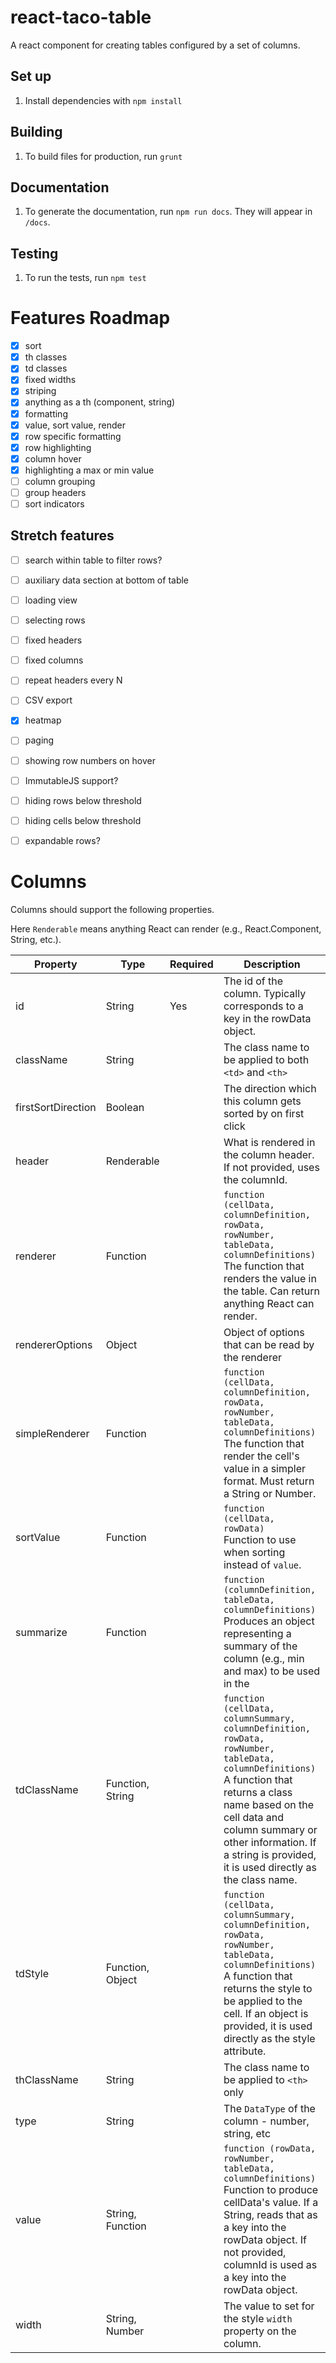 # react-taco-table

A react component for creating tables configured by a set of columns.

## Set up
1. Install dependencies with `npm install`

## Building
1. To build files for production, run `grunt`

## Documentation
1. To generate the documentation, run `npm run docs`. They will appear in `/docs`.

## Testing
1. To run the tests, run `npm test`

# Features Roadmap

- [x] sort
- [x] th classes
- [x] td classes
- [x] fixed widths
- [x] striping
- [x] anything as a th (component, string)
- [x] formatting
- [x] value, sort value, render
- [x] row specific formatting
- [x] row highlighting
- [x] column hover
- [x] highlighting a max or min value
- [ ] column grouping
- [ ] group headers
- [ ] sort indicators

## Stretch features
- [ ] search within table to filter rows?
- [ ] auxiliary data section at bottom of table
- [ ] loading view
- [ ] selecting rows
- [ ] fixed headers
- [ ] fixed columns
- [ ] repeat headers every N
- [ ] CSV export
- [x] heatmap
- [ ] paging
- [ ] showing row numbers on hover
- [ ] ImmutableJS support?
- [ ] hiding rows below threshold
- [ ] hiding cells below threshold
- [ ] expandable rows?


# Columns

Columns should support the following properties.

Here `Renderable` means anything React can render (e.g., React.Component, String, etc.).


| Property | Type | Required | Description |
| -------- | ---- | -------- | ----------- |
| id | String | Yes | The id of the column. Typically corresponds to a key in the rowData object. |
| className | String |  | The class name to be applied to both `<td>` and `<th>` |
| firstSortDirection | Boolean |  | The direction which this column gets sorted by on first click |
| header | Renderable |  | What is rendered in the column header. If not provided, uses the columnId. |
| renderer | Function |  | `function (cellData, columnDefinition, rowData, rowNumber, tableData, columnDefinitions)`<br>The function that renders the value in the table. Can return anything React can render. |
| rendererOptions | Object |  | Object of options that can be read by the renderer |
| simpleRenderer | Function |  | `function (cellData, columnDefinition, rowData, rowNumber, tableData, columnDefinitions)`<br>The function that render the cell's value in a simpler format. Must return a String or Number. |
| sortValue | Function |  | `function (cellData, rowData)`<br>Function to use when sorting instead of `value`. |
| summarize | Function |  | `function (columnDefinition, tableData, columnDefinitions)`<br>Produces an object representing a summary of the column (e.g., min and max) to be used in the |
| tdClassName | Function, String |  | `function (cellData, columnSummary, columnDefinition, rowData, rowNumber, tableData, columnDefinitions)`<br>A function that returns a class name based on the cell data and column summary or other information. If a string is provided, it is used directly as the class name. |
| tdStyle | Function, Object |  | `function (cellData, columnSummary, columnDefinition, rowData, rowNumber, tableData, columnDefinitions)`<br>A function that returns the style to be applied to the cell. If an object is provided, it is used directly as the style attribute. |
| thClassName | String |  | The class name to be applied to `<th>` only |
| type | String |  | The `DataType` of the column - number, string, etc |
| value | String, Function |  | `function (rowData, rowNumber, tableData, columnDefinitions)`<br>Function to produce cellData's value. If a String, reads that as a key into the rowData object. If not provided, columnId is used as a key into the rowData object. |
| width | String, Number |  | The value to set for the style `width` property on the column. |



